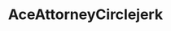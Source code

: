 ---
title: AceAttorneyCirclejerk
crosslinks:
- AceAttorney
- CourtroomNo4
- mylittlepony
- pokemon
- AACirclejerk2
- Fish
---